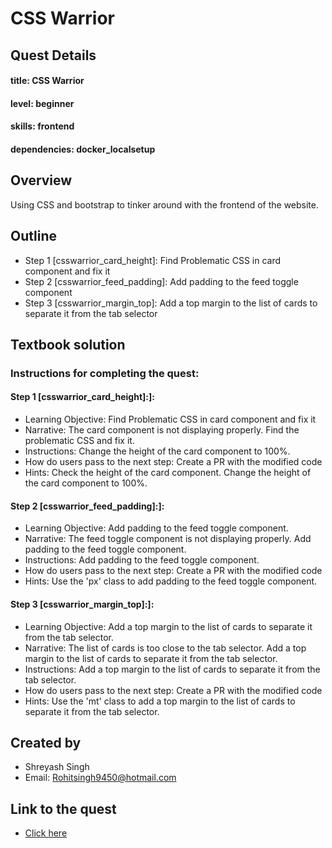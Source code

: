 # CSS Warrior

## Quest Details 
#### title: CSS Warrior 
#### level: beginner
#### skills: frontend
#### dependencies: docker_localsetup


## Overview 
Using CSS and bootstrap to tinker around with the frontend of the website.


## Outline 
- Step 1 [csswarrior_card_height]: Find Problematic CSS in card component and fix it 
- Step 2 [csswarrior_feed_padding]: Add padding to the feed toggle component
- Step 3 [csswarrior_margin_top]: Add a top margin to the list of cards to separate it from the tab selector


## Textbook solution 
### Instructions for completing the quest: 
#### Step 1 [csswarrior_card_height]:]: 
- Learning Objective: Find Problematic CSS in card component and fix it
- Narrative: The card component is not displaying properly. Find the problematic CSS and fix it.
- Instructions: Change the height of the card component to 100%.
- How do users pass to the next step: Create a PR with the modified code
- Hints: Check the height of the card component. Change the height of the card component to 100%.

 
#### Step 2 [csswarrior_feed_padding]:]:
- Learning Objective: Add padding to the feed toggle component.
- Narrative: The feed toggle component is not displaying properly. Add padding to the feed toggle component.
- Instructions: Add padding to the feed toggle component.
- How do users pass to the next step: Create a PR with the modified code
- Hints: Use the 'px' class to add padding to the feed toggle component.

#### Step 3 [csswarrior_margin_top]:]:
- Learning Objective: Add a top margin to the list of cards to separate it from the tab selector.
- Narrative: The list of cards is too close to the tab selector. Add a top margin to the list of cards to separate it from the tab selector.
- Instructions: Add a top margin to the list of cards to separate it from the tab selector.
- How do users pass to the next step: Create a PR with the modified code
- Hints: Use the 'mt' class to add a top margin to the list of cards to separate it from the tab selector.


## Created by
- Shreyash Singh
- Email: Rohitsingh9450@hotmail.com

## Link to the quest
- [Click here](https://github.com/shreyashsingh-101/csswarrior_quest)
